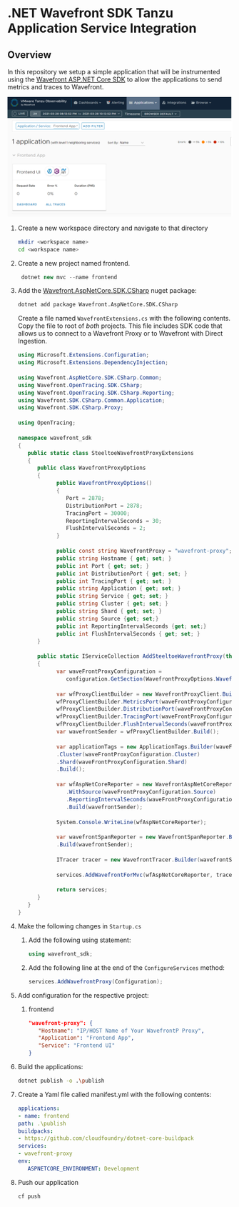 # .NET Wavefront SDK Tanzu Application Service Integration

## Overview

In this repository we setup a simple application that will be instrumented using the [Wavefront ASP.NET Core SDK](https://github.com/wavefrontHQ/wavefront-aspnetcore-sdk-csharp) to allow the applications to send metrics and traces to Wavefront.

![wavefront.com](img/wavefront.png)

1. Create a new workspace directory and navigate to that directory

   ```bash
   mkdir <workspace name>
   cd <workspace name>
   ```

2. Create a new project named frontend.

   ```cs
    dotnet new mvc --name frontend
   ```

3. Add the [Wavefront.AspNetCore.SDK.CSharp](https://www.nuget.org/packages/Wavefront.AspNetCore.SDK.CSharp/) nuget package:

   ```bash
   dotnet add package Wavefront.AspNetCore.SDK.CSharp
   ```

   Create a file named `WavefrontExtensions.cs` with the following contents.  Copy the file to root of *both* projects.  This file includes SDK code that allows us to connect to a Wavefront Proxy or to Wavefront with Direct Ingestion.

   ```cs
   using Microsoft.Extensions.Configuration;
   using Microsoft.Extensions.DependencyInjection;

   using Wavefront.AspNetCore.SDK.CSharp.Common;
   using Wavefront.OpenTracing.SDK.CSharp;
   using Wavefront.OpenTracing.SDK.CSharp.Reporting;
   using Wavefront.SDK.CSharp.Common.Application;
   using Wavefront.SDK.CSharp.Proxy;

   using OpenTracing;

   namespace wavefront_sdk
   {
      public static class SteeltoeWavefrontProxyExtensions
      {
         public class WavefrontProxyOptions
         {
               public WavefrontProxyOptions()
               {
                  Port = 2878;
                  DistributionPort = 2878;
                  TracingPort = 30000;
                  ReportingIntervalSeconds = 30;
                  FlushIntervalSeconds = 2;
               }

               public const string WavefrontProxy = "wavefront-proxy";
               public string Hostname { get; set; }
               public int Port { get; set; }
               public int DistributionPort { get; set; }
               public int TracingPort { get; set; }
               public string Application { get; set; }
               public string Service { get; set; }
               public string Cluster { get; set; }
               public string Shard { get; set; }
               public string Source {get; set;}
               public int ReportingIntervalSeconds {get; set;}
               public int FlushIntervalSeconds { get; set; }
         }

         public static IServiceCollection AddSteeltoeWavefrontProxy(this IServiceCollection services, IConfiguration configuration)
         {
               var waveFrontProxyConfiguration = 
                  configuration.GetSection(WavefrontProxyOptions.WavefrontProxy).Get<WavefrontProxyOptions>();

               var wfProxyClientBuilder = new WavefrontProxyClient.Builder(waveFrontProxyConfiguration.Hostname);
               wfProxyClientBuilder.MetricsPort(waveFrontProxyConfiguration.Port);
               wfProxyClientBuilder.DistributionPort(waveFrontProxyConfiguration.DistributionPort);
               wfProxyClientBuilder.TracingPort(waveFrontProxyConfiguration.TracingPort);
               wfProxyClientBuilder.FlushIntervalSeconds(waveFrontProxyConfiguration.TracingPort);
               var wavefrontSender = wfProxyClientBuilder.Build();

               var applicationTags = new ApplicationTags.Builder(waveFrontProxyConfiguration.Application, waveFrontProxyConfiguration.Service)
               .Cluster(waveFrontProxyConfiguration.Cluster)
               .Shard(waveFrontProxyConfiguration.Shard)
               .Build();

               var wfAspNetCoreReporter = new WavefrontAspNetCoreReporter.Builder(applicationTags)
                  .WithSource(waveFrontProxyConfiguration.Source)
                  .ReportingIntervalSeconds(waveFrontProxyConfiguration.ReportingIntervalSeconds)
                  .Build(wavefrontSender);

               System.Console.WriteLine(wfAspNetCoreReporter);

               var wavefrontSpanReporter = new WavefrontSpanReporter.Builder()
               .Build(wavefrontSender);

               ITracer tracer = new WavefrontTracer.Builder(wavefrontSpanReporter, applicationTags).Build();

               services.AddWavefrontForMvc(wfAspNetCoreReporter, tracer);

               return services;
         }
      }
   }
   ```

4. Make the following changes in `Startup.cs`
   1. Add the following using statement:

      ```cs
      using wavefront_sdk;
      ```

   2. Add the following line at the end of the  `ConfigureServices` method:

      ```cs
      services.AddWavefrontProxy(Configuration);
      ```

5. Add configuration for the respective project:

   1. frontend

      ```json
      "wavefront-proxy": {
         "Hostname": "IP/HOST Name of Your WavefrontP Proxy",
         "Application": "Frontend App", 
         "Service": "Frontend UI"
      }
      ```

6. Build the applications:

   ```bash
   dotnet publish -o .\publish
   ```

7. Create a Yaml file called manifest.yml with the following contents:

   ```yml
   applications:
   - name: frontend
   path: .\publish
   buildpacks:
   - https://github.com/cloudfoundry/dotnet-core-buildpack
   services:
   - wavefront-proxy
   env:
      ASPNETCORE_ENVIRONMENT: Development
   ```

8. Push our application

   ```bash
   cf push
   ```
